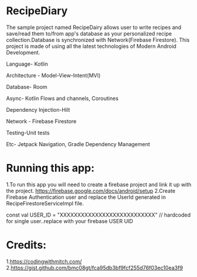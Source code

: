 # RecipeDiary
The sample project named RecipeDairy allows user to write recipes and save/read them to/from app's database as your personalized recipe collection.Database is synchronized with Network(Firebase Firestore).
This project is made of using all the latest technologies of Modern Android Development.

​Language- Kotlin

​Architecture - Model-View-Intent(MVI)

​Database- Room

​Async- Kotlin Flows and channels, Coroutines

​Dependency Injection-Hilt

​Network - Firebase Firestore

​Testing-Unit tests

​Etc- Jetpack Navigation, Gradle Dependency Management

# Running this app:
1.To run this app you will need to create a firebase project and link it up with the project.
https://firebase.google.com/docs/android/setup
2.Create Firebase Authentication user and replace the UserId generated in RecipeFirestoreServiceImpl file.

 const val USER_ID =
            "XXXXXXXXXXXXXXXXXXXXXXXXXXX" // hardcoded for single user..replace with your firebase USER UID
 
 
 # Credits:
 1.https://codingwithmitch.com/
 2.https://gist.github.com/bmc08gt/fca95db3bf9fcf255d76f03ec10ea3f9
            
